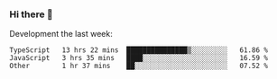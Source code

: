 ### Hi there 👋

Development the last week:
<!--START_SECTION:waka-->

```text
TypeScript   13 hrs 22 mins  ███████████████▒░░░░░░░░░   61.86 %
JavaScript   3 hrs 35 mins   ████░░░░░░░░░░░░░░░░░░░░░   16.59 %
Other        1 hr 37 mins    ██░░░░░░░░░░░░░░░░░░░░░░░   07.52 %
```

<!--END_SECTION:waka-->

<!--
**JASONPANGGO/jasonpanggo** is a ✨ _special_ ✨ repository because its `README.md` (this file) appears on your GitHub profile.

Here are some ideas to get you started:

- 🔭 I’m currently working on ...
- 🌱 I’m currently learning ...
- 👯 I’m looking to collaborate on ...
- 🤔 I’m looking for help with ...
- 💬 Ask me about ...
- 📫 How to reach me: ...
- 😄 Pronouns: ...
- ⚡ Fun fact: ...
-->
